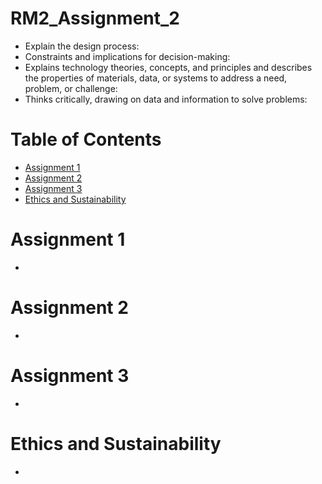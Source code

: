 # RM2_Assignment_2
   * Explain the design process:
   * Constraints and implications for decision-making:
   * Explains technology theories, concepts, and principles and describes the properties of materials, data, or systems to address a need, problem, or challenge:
   * Thinks critically, drawing on data and information to solve problems:

<a name="Table-of-Contents"></a>
# Table of Contents
  * [Assignment 1](#Assignment-1)
  * [Assignment 2](#Assignment-2)
  * [Assignment 3](#Assignment-3)
  * [Ethics and Sustainability](#Ethics-and-Sustainability)

<a name="Assignment-1"></a>
# Assignment 1
  * 

<a name="Assignment-2"></a>
# Assignment 2
  *

<a name="Assignment-3"></a>
# Assignment 3
  *

<a name="Ethics-and-Sustainability"></a>
# Ethics and Sustainability
  *
